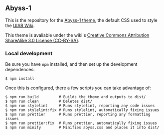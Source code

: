 ## Abyss-1

This is the repository for the [Abyss-1 theme](http://uiab.wikidot.com/theme:site), the default CSS used to style the [UIAB Wiki](http://uiab.wikidot.com).

This theme is avaliable under the wiki's [Creative Commons Attribution ShareAlike 3.0 License (CC-BY-SA)](https://creativecommons.org/licenses/by-sa/3.0/).

### Local development

Be sure you have `npm` installed, and then set up the development dependences:

```
$ npm install
```

Once this is configured, there a few scripts you can take advantage of:

```
$ npm run build         # Builds the theme and outputs to dist/
$ npm run clean         # Deletes dist/
$ npm run stylelint     # Runs stylelint, reporting any code issues
$ npm run stylelint:fix # Runs stylelint, automatically fixing issues
$ npm run prettier      # Runs prettier, reporting any formatting issues
$ npm run prettier:fix  # Runs prettier, automatically fixing issues
$ npm run minify        # Minifies abyss.css and places it into dist/
```
